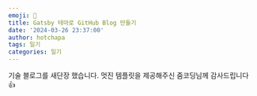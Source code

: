 ```yaml
---
emoji: 🫡
title: Gatsby 테마로 GitHub Blog 만들기
date: '2024-03-26 23:37:00'
author: hotchapa
tags: 일기 
categories: 일기
---
```


기술 블로그를 새단장 했습니다.
멋진 템플릿을 제공해주신 줌코딩님께 감사드립니다 👍


```toc

```
